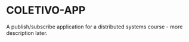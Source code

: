 # COLETIVO-APP
A publish/subscribe application for a distributed systems course - more description later.
